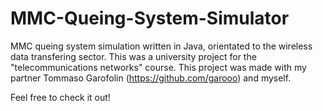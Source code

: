 # MMC-Queing-System-Simulator

MMC queing system simulation written in Java, orientated to the wireless data transfering sector. This was a university project for the "telecommunications networks" course. This project was made with my partner Tommaso Garofolin (https://github.com/garooo) and myself.

Feel free to check it out!


